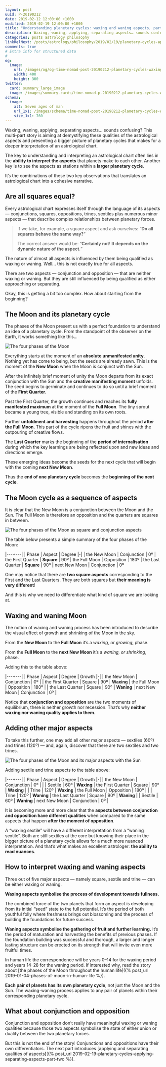```yaml
---
layout: post
uuid: P-20190212
date: 2019-02-12 12:00:00 +1000
modified: 2019-02-19 12:00:00 +1000
title: "Understanding planetary cycles: waxing and waning aspects, part 1"
description: Waxing, waning, applying, separating aspects… sounds confusing? This multi-part story is aiming at demystifying these qualities of the astrological aspects and presenting a bigger picture of planetary cycles that makes for a deeper interpretation of an astrological chart.
categories: posts astrology philosophy
linkRelNext: /posts/astrology/philosophy/2019/02/19/planetary-cycles-applying-separating-aspects-part-two.html
comments: true
# Extra info for structured data
#
og:
  image:
    url: /images/og/og-time-nomad-post-20190212-planetary-cycles-waxing-waning-aspects-part-one.jpg
    width: 400
    height: 300
twitter:
  card: summary_large_image
  image: /images/summary-cards/time-nomad-p-20190212-planetary-cycles-waxing-waning-aspects-part-one.jpg
schema:
  image:
    alt: Seven ages of man
    url_1x1: /images/schema/time-nomad-post-20190212-planetary-cycles-waxing-waning-aspects-part-one-1x1.jpg
    size_1x1: 760
---
```


Waxing, waning, applying, separating aspects… sounds confusing? This multi-part story is aiming at demystifying these qualities of the astrological aspects and presenting a bigger picture of planetary cycles that makes for a deeper interpretation of an astrological chart.

The key to understanding and interpreting an astrological chart often lies in the **ability to interpret the aspects** that planets make to each other. Another key is to see the aspects as stations within a **larger planetary cycle**.

It’s the combinations of these two key observations that translates an astrological chart into a cohesive narrative.

## Are all squares equal?

Every astrological chart expresses itself through the language of its aspects — conjunctions, squares, oppositions, trines, sextiles plus numerous minor aspects — that describe complex relationships between planetary forces.

> If we take, for example, a square aspect and ask ourselves: “**Do all squares behave the same way?**” 
> 
> The correct answer would be: “**Certainly not! It depends on the dynamic nature of the aspect.**” 

The nature of almost all aspects is influenced by them being qualified as waxing or waning. Well… this is not exactly true for all aspects. 

There are two aspects — conjunction and opposition — that are neither waxing or waning. But they are still influenced by being qualified as either approaching or separating.

Okay, this is getting a bit too complex. How about starting from the beginning?

## The Moon and its planetary cycle

The phases of the Moon present us with a perfect foundation to understand an idea of a planetary cycle. From the standpoint of the observer on the Earth, it works something like this…

![The four phases of the Moon](/images/illustrations/moon-phases.png "The four phases of the Moon as observed from the Earth")

Everything starts at the moment of an **absolute unmanifested unity**. Nothing yet has come to being, but the seeds are already sawn. This is the moment of the **New Moon** when the Moon is conjunct with the Sun.

After the infinitely brief moment of unity the Moon departs from its exact conjunction with the Sun and the **creative manifesting moment** unfolds. The seed begins to germinate and continues to do so until a brief moment of the **First Quarter**. 

Past the First Quarter, the growth continues and reaches its **fully manifested maximum** at the moment of the **Full Moon**. The tiny sprout became a young tree, visible and standing on its own roots.

Further **unfoldment and harvesting** happens throughout the period **after the Full Moon**. This part of the cycle ripens the fruit and shines with the outpouring of creative flows.

The **Last Quarter** marks the beginning of the **period of internalisation** during which the key learnings are being reflected upon and new ideas and directions emerge. 

These emerging ideas become the seeds for the next cycle that will begin with the coming **next New Moon**.

Thus the **end of one planetary cycle** becomes the **beginning of the next cycle**.

## The Moon cycle as a sequence of aspects

It is clear that the New Moon is a conjunction between the Moon and the Sun. The Full Moon is therefore an opposition and the quarters are squares in between. 

![The four phases of the Moon as square and conjunction aspects](/images/illustrations/moon-phases-aspects-90-degrees.png "The four phases of the Moon as square and conjunction aspects")

The table below presents a simple summary of the four phases of the Moon:

|---+---|
| Phase | Aspect | Degree
|-|
| the New Moon | Conjunction | 0º
| the First Quarter | **Square** | 90º
| the Full Moon | Opposition | 180º
| the Last Quarter | **Square** | 90º
| next New Moon | Conjunction | 0º

One may notice that there are **two square aspects** corresponding to the First and the Last Quarters. They are both squares but **their meaning is very different**!

And this is why we need to differentiate what kind of square we are looking at.

## Waxing and waning Moon

The notion of waxing and waning process has been introduced to describe the visual effect of growth and shrinking of the Moon in the sky.

From the **New Moon** to the **Full Moon** it’s a _waxing, or growing_, phase.

From the **Full Moon** to the **next New Moon** it’s a _waning, or shrinking_, phase.

Adding this to the table above:

|---+---|
| Phase | Aspect | Degree | Growth
|-|
| the New Moon | Conjunction | 0º |
| the First Quarter | Square | 90º | **Waxing**
| the Full Moon | Opposition | 180º |
| the Last Quarter | Square | 90º | **Waning**
| next New Moon | Conjunction | 0º |

Notice that **conjunction and opposition** are the two moments of equilibrium, there is neither growth nor recession. That’s why **neither waxing nor waning quality applies to them**.

## <a name="major-aspects"></a>Adding other major aspects

To take this further, one may add all other major aspects — sextiles (60º) and trines (120º) — and, again, discover that there are two sextiles and two trines.

![The four phases of the Moon and its major aspects with the Sun](/images/illustrations/moon-phases-major-aspects.png "The four phases of the Moon and its major aspects with the Sun")

Adding sextile and trine aspects to the table above:

|---+---|
| Phase | Aspect | Degree | Growth
|-|
| the New Moon | Conjunction | 0º |
| | Sextile | 60º | **Waxing**
| the First Quarter | Square | 90º | **Waxing**
| | Trine | 120º | **Waxing**
| the Full Moon | Opposition | 180º |
| | Trine | 120º | **Waning**
| the Last Quarter | Square | 90º | **Waning**
| | Sextile | 60º | **Waning**
| next New Moon | Conjunction | 0º |

It is becoming more and more clear that the **aspects between conjunction and opposition have different qualities** when compared to the same aspects that happen **after the moment of opposition**.

A “waxing sextile” will have a different interpretation from a “waning sextile”. Both are still sextiles at the core but knowing their place in the bigger picture of a planetary cycle allows for a much more nuanced interpretation. And that’s what makes an excellent astrologer: **the ability to read nuances**.

## How to interpret waxing and waning aspects

Three out of five major aspects — namely square, sextile and trine — can be either waxing or waning.

**Waxing aspects symbolise the process of development towards fullness.**

The combined force of the two planets that form an aspect is developing from its initial “seed” state to the full potential. It’s the period of both youthful folly where freshness brings out blossoming and the process of building the foundations for future success.

**Waning aspects symbolise the gathering of fruit and further learning.** It’s the period of maturation and harvesting the benefits of previous phases. If the foundation building was successful and thorough, a larger and longer lasting structure can be erected on its strength that will invite even more fruitful times.

In human life the correspondence will be years 0–14 for the waxing period and years 14–28 for the waning period. If interested why, read the story about [the phases of the Moon throughout the human life]({% post_url 2019-01-04-phases-of-moon-in-human-life %}).

**Each pair of planets has its own planetary cycle**, not just the Moon and the Sun. The waxing-waning process applies to any pair of planets within their corresponding planetary cycle.

## What about conjunction and opposition

Conjunction and opposition don’t really have meaningful waxing or waning qualities because those two aspects symbolise the state of either union or duality between the two planetary forces.

But this is not the end of the story! Conjunctions and oppositions have their own differentiators. The next part  introduces [applying and separating qualities of aspects]({% post_url 2019-02-19-planetary-cycles-applying-separating-aspects-part-two %}).
